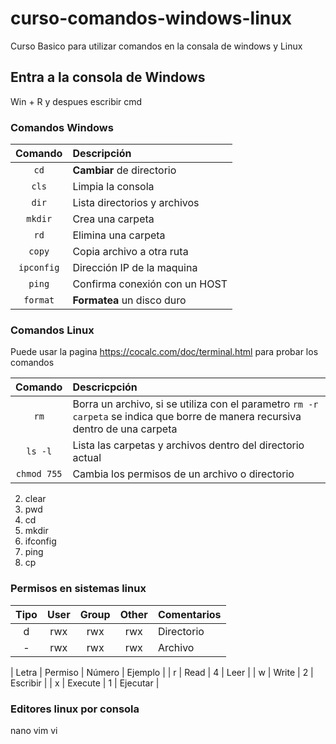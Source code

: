 # curso-comandos-windows-linux
Curso Basico para utilizar comandos en la consala de windows y Linux

## Entra a la consola de Windows
Win + R  y despues escribir cmd

### Comandos Windows

| Comando | Descripción |
| :---: | :--- |
| `cd` | **Cambiar** de directorio |
| `cls` | Limpia la consola |
| `dir` | Lista directorios y archivos|
| `mkdir` | Crea una carpeta |
| `rd` | Elimina una carpeta |
| `copy` | Copia archivo a otra ruta |
| `ipconfig` | Dirección IP de la maquina |
| `ping` | Confirma conexión con un HOST |
| `format` | **Formatea** un disco duro |


### Comandos Linux

Puede usar la pagina https://cocalc.com/doc/terminal.html para probar los comandos

| Comando | Descricpción |
| :---: | :--- |
| `rm`| Borra un archivo, si se utiliza con el parametro `rm -r carpeta` se indica que borre de manera recursiva dentro de una carpeta |
| `ls -l`| Lista las carpetas y archivos dentro del directorio actual |
| `chmod 755`| Cambia los permisos de un archivo o directorio |

2. clear
3. pwd
4. cd
5. mkdir
6. ifconfig
7. ping
8. cp


### Permisos en sistemas linux

| Tipo | User | Group | Other | Comentarios |
| :---: | :---: | :---: | :---: | :--- |
| d | rwx | rwx | rwx | Directorio |
| - | rwx | rwx | rwx | Archivo |


| Letra | Permiso | Número | Ejemplo |
| r | Read | 4 | Leer |
| w | Write | 2 | Escribir |
| x | Execute | 1 | Ejecutar |

### Editores linux por consola
nano
vim
vi


